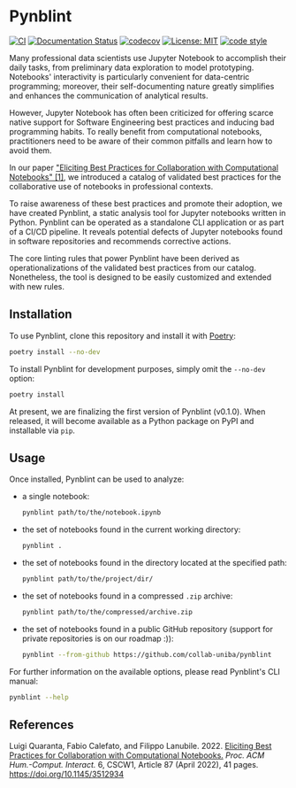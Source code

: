 # Pynblint

[![CI](https://github.com/collab-uniba/pynblint/actions/workflows/CI.yml/badge.svg)](https://github.com/collab-uniba/pynblint/actions/workflows/CI.yml)
[![Documentation Status](https://readthedocs.org/projects/pynblint/badge/?version=latest)](https://pynblint.readthedocs.io/en/latest/?badge=latest)
[![codecov](https://codecov.io/gh/collab-uniba/pynblint/branch/master/graph/badge.svg?token=CSX10BJ1CU)](https://codecov.io/gh/collab-uniba/pynblint)
[![License: MIT](https://img.shields.io/badge/License-MIT-yellow.svg)](https://opensource.org/licenses/MIT)
[![code style](https://img.shields.io/badge/code%20style-black-000000.svg)](https://github.com/psf/black)

Many professional data scientists use Jupyter Notebook to accomplish their daily tasks, from preliminary data exploration to model prototyping. Notebooks' interactivity is particularly convenient for data-centric programming; moreover, their self-documenting nature greatly simplifies and enhances the communication of analytical results.

However, Jupyter Notebook has often been criticized for offering scarce native support for Software Engineering best practices and inducing bad programming habits. To really benefit from computational notebooks, practitioners need to be aware of their common pitfalls and learn how to avoid them.

In our paper ["Eliciting Best Practices for Collaboration with Computational Notebooks" [1]](https://arxiv.org/abs/2202.07233), we introduced a catalog of validated best practices for the collaborative use of notebooks in professional contexts.

To raise awareness of these best practices and promote their adoption, we have created Pynblint, a static analysis tool for Jupyter notebooks written in Python. Pynblint can be operated as a standalone CLI application or as part of a CI/CD pipeline. It reveals potential defects of Jupyter notebooks found in software repositories and recommends corrective actions.

The core linting rules that power Pynblint have been derived as operationalizations of the validated best practices from our catalog. Nonetheless, the tool is designed to be easily customized and extended with new rules.


## Installation

To use Pynblint, clone this repository and install it with [Poetry](https://python-poetry.org):

```bash
poetry install --no-dev
```

To install Pynblint for development purposes, simply omit the `--no-dev` option:

```bash
poetry install
```

At present, we are finalizing the first version of Pynblint (v0.1.0).
When released, it will become available as a Python package on PyPI and installable via `pip`.


## Usage

Once installed, Pynblint can be used to analyze:

- a single notebook:

    ```bash
    pynblint path/to/the/notebook.ipynb
    ```
- the set of notebooks found in the current working directory:

    ```bash
    pynblint .
    ```

- the set of notebooks found in the directory located at the specified path:

    ```bash
    pynblint path/to/the/project/dir/
    ```

- the set of notebooks found in a compressed `.zip` archive:

    ```bash
    pynblint path/to/the/compressed/archive.zip
    ```

- the set of notebooks found in a public GitHub repository (support for private repositories is on our roadmap :)):

    ```bash
    pynblint --from-github https://github.com/collab-uniba/pynblint
    ```

For further information on the available options, please read Pynblint's CLI manual:

```bash
pynblint --help
```

## References

Luigi Quaranta, Fabio Calefato, and Filippo Lanubile. 2022. [Eliciting Best Practices for Collaboration with Computational Notebooks.](https://arxiv.org/abs/2202.07233) *Proc. ACM Hum.-Comput. Interact.* 6, CSCW1, Article 87 (April 2022), 41 pages. <https://doi.org/10.1145/3512934>
